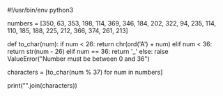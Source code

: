#!/usr/bin/env python3

numbers = [350, 63, 353, 198, 114, 369, 346, 184, 202, 322, 94, 235, 114, 110, 185, 188, 225, 212, 366, 374, 261, 213]

def to_char(num):
    if num < 26:
        return chr(ord('A') + num)
    elif num < 36:
        return str(num - 26)
    elif num == 36:
        return '_'
    else:
        raise ValueError("Number must be between 0 and 36")

characters = [to_char(num % 37) for num in numbers]

print("".join(characters))
